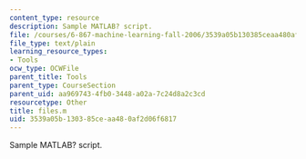 ```yaml
---
content_type: resource
description: Sample MATLAB? script.
file: /courses/6-867-machine-learning-fall-2006/3539a05b130385ceaa480af2d06f6817_files.m
file_type: text/plain
learning_resource_types:
- Tools
ocw_type: OCWFile
parent_title: Tools
parent_type: CourseSection
parent_uid: aa969743-4fb0-3448-a02a-7c24d8a2c3cd
resourcetype: Other
title: files.m
uid: 3539a05b-1303-85ce-aa48-0af2d06f6817
---
```

Sample MATLAB? script.


